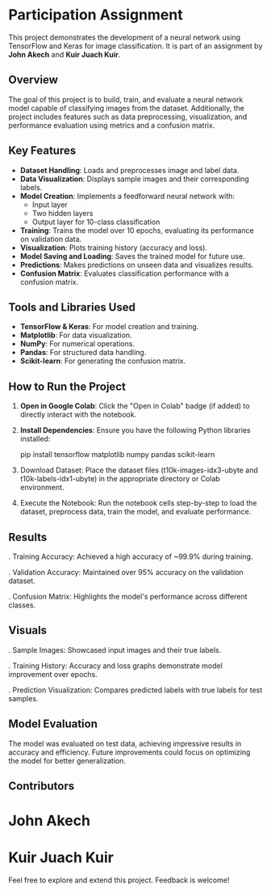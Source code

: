 # Participation Assignment

This project demonstrates the development of a neural network using TensorFlow and Keras for image classification. It is part of an assignment by **John Akech** and **Kuir Juach Kuir**.

## Overview

The goal of this project is to build, train, and evaluate a neural network model capable of classifying images from the dataset. Additionally, the project includes features such as data preprocessing, visualization, and performance evaluation using metrics and a confusion matrix.

## Key Features

- **Dataset Handling**: Loads and preprocesses image and label data.
- **Data Visualization**: Displays sample images and their corresponding labels.
- **Model Creation**: Implements a feedforward neural network with:
  - Input layer
  - Two hidden layers
  - Output layer for 10-class classification
- **Training**: Trains the model over 10 epochs, evaluating its performance on validation data.
- **Visualization**: Plots training history (accuracy and loss).
- **Model Saving and Loading**: Saves the trained model for future use.
- **Predictions**: Makes predictions on unseen data and visualizes results.
- **Confusion Matrix**: Evaluates classification performance with a confusion matrix.

## Tools and Libraries Used

- **TensorFlow & Keras**: For model creation and training.
- **Matplotlib**: For data visualization.
- **NumPy**: For numerical operations.
- **Pandas**: For structured data handling.
- **Scikit-learn**: For generating the confusion matrix.

## How to Run the Project

1. **Open in Google Colab**: Click the "Open in Colab" badge (if added) to directly interact with the notebook.
2. **Install Dependencies**:
   Ensure you have the following Python libraries installed:

   pip install tensorflow matplotlib numpy pandas scikit-learn

1. Download Dataset: Place the dataset files (t10k-images-idx3-ubyte and t10k-labels-idx1-ubyte) in the appropriate directory or Colab environment.
   
2. Execute the Notebook: Run the notebook cells step-by-step to load the dataset, preprocess data, train the model, and evaluate performance.
   
## Results

. Training Accuracy: Achieved a high accuracy of ~99.9% during training.

. Validation Accuracy: Maintained over 95% accuracy on the validation dataset.

. Confusion Matrix: Highlights the model's performance across different classes.

## Visuals

. Sample Images: Showcased input images and their true labels.

. Training History: Accuracy and loss graphs demonstrate model improvement over epochs.

. Prediction Visualization: Compares predicted labels with true labels for test samples.

## Model Evaluation

The model was evaluated on test data, achieving impressive results in accuracy and efficiency. Future improvements could focus on optimizing the model for better generalization.

## Contributors

# John Akech

# Kuir Juach Kuir

Feel free to explore and extend this project. Feedback is welcome!
